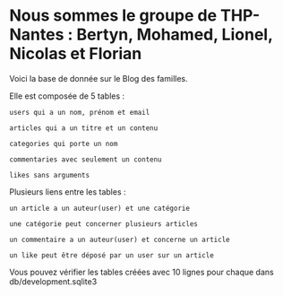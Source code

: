 # Nous sommes le groupe de THP-Nantes : Bertyn, Mohamed, Lionel, Nicolas et Florian

Voici la base de donnée sur le Blog des familles.

Elle est composée de 5 tables :

    users qui a un nom, prénom et email

    articles qui a un titre et un contenu

    categories qui porte un nom

    commentaries avec seulement un contenu

    likes sans arguments

Plusieurs liens entre les tables :

    un article a un auteur(user) et une catégorie

    une catégorie peut concerner plusieurs articles

    un commentaire a un auteur(user) et concerne un article

    un like peut être déposé par un user sur un article

Vous pouvez vérifier les tables créées avec 10 lignes pour chaque dans db/development.sqlite3

